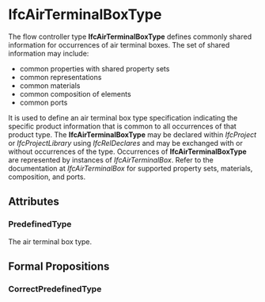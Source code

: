 # IfcAirTerminalBoxType

The flow controller type **IfcAirTerminalBoxType** defines commonly shared information for occurrences of air terminal boxes. The set of shared information may include:

* common properties with shared property sets
* common representations
* common materials
* common composition of elements
* common ports

<!-- end of short definition -->

It is used to define an air terminal box type specification indicating the specific product information that is common to all occurrences of that product type. The **IfcAirTerminalBoxType** may be declared within _IfcProject_ or _IfcProjectLibrary_ using _IfcRelDeclares_ and may be exchanged with or without occurrences of the type. Occurrences of **IfcAirTerminalBoxType** are represented by instances of _IfcAirTerminalBox_. Refer to the documentation at _IfcAirTerminalBox_ for supported property sets, materials, composition, and ports.

## Attributes

### PredefinedType
The air terminal box type.

## Formal Propositions

### CorrectPredefinedType

